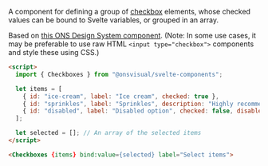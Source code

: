 A component for defining a group of [checkbox](/docs/inputs-checkbox--docs) elements, whose checked values can be bound to Svelte variables, or grouped in an array.

Based on [this ONS Design System component](https://service-manual.ons.gov.uk/design-system/components/checkboxes). (Note: In some use cases, it may be preferable to use raw HTML `<input type="checkbox">` components and style these using CSS.)

<!-- prettier-ignore -->
```html
<script>
  import { Checkboxes } from "@onsvisual/svelte-components";

  let items = [
    { id: "ice-cream", label: "Ice cream", checked: true },
    { id: "sprinkles", label: "Sprinkles", description: "Highly recommended!", checked: false },
    { id: "disabled", label: "Disabled option", checked: false, disabled: true },
  ];

  let selected = []; // An array of the selected items
</script>

<Checkboxes {items} bind:value={selected} label="Select items">
```
